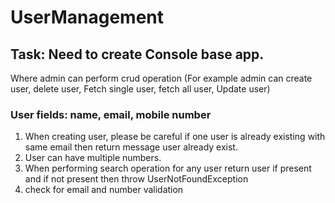 # UserManagement
## Task: Need to create Console base app.
Where admin can perform crud operation (For example admin can create user, delete user, Fetch single user, fetch all user, Update user)
### User fields: name, email, mobile number
1. When creating user, please be careful if one user is already existing with same email then return message user already exist.
2. User can have multiple numbers.
3. When performing search operation for any user return user if present and if not present then throw UserNotFoundException
4. check for email and number validation

